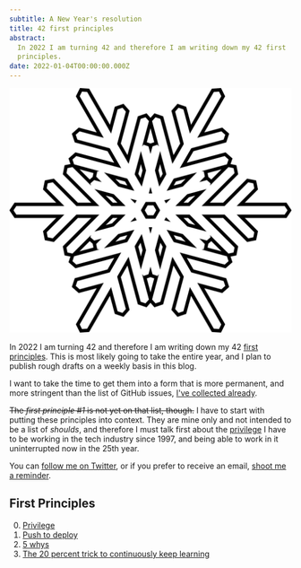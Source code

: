 ```yaml
---
subtitle: A New Year's resolution
title: 42 first principles
abstract:
  In 2022 I am turning 42 and therefore I am writing down my 42 first
  principles.
date: 2022-01-04T00:00:00.000Z
---
```


[![Snowflake #0](../media/42-first-principles/snowflake-0.svg)](https://coderbyheart.github.io/snowflake/#80:284,224:311,416:193)

In 2022 I am turning 42 and therefore I am writing down my 42
[first principles](/first-principles). This is most likely going to take the
entire year, and I plan to publish rough drafts on a weekly basis in this blog.

I want to take the time to get them into a form that is more permanent, and more
stringent than the list of GitHub issues,
[I've collected already](https://github.com/coderbyheart/first-principles/issues).

~~The _first principle #1_ is not yet on that list, though.~~ I have to start
with putting these principles into context. They are mine only and not intended
to be a list of _shoulds_, and therefore I must talk first about the
[privilege](/principle/privilege) I have to be working in the tech industry
since 1997, and being able to work in it uninterrupted now in the 25th year.

You can [follow me on Twitter](https://twitter.com/coderbyheart), or if you
prefer to receive an email,
[shoot me a reminder](mailto:m@coderbyheart.com?subject=42%20first%20principles&body=Let%20me%20know%20if%20there%20is%20new%20content%21).

## First Principles

0. [Privilege](/principle/privilege)
1. [Push to deploy](/principle/push-to-deploy)
2. [5 whys](/principle/five-whys)
3. [The 20 percent trick to continuously keep learning](/principle/the-20-percent-trick-to-continuously-keep-learn)
